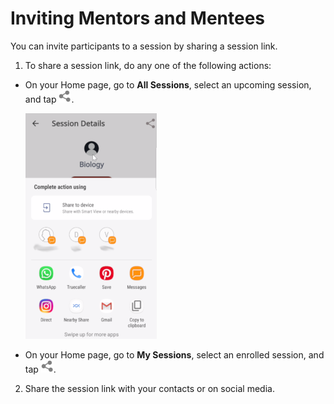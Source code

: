 # Inviting Mentors and Mentees
You can invite participants to a session by sharing a session link.

1. To share a session link, do any one of the following actions:

* On your Home page, go to **All Sessions**, select an upcoming session, and tap ![](media/share-icon.png).

   <div class="screenshot">

   ![](media/sharesession-participant.png)

   </div>

* On your Home page, go to **My Sessions**, select an enrolled session, and tap ![](media/share-icon.png).

2. Share the session link with your contacts or on social media.
